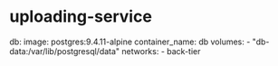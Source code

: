 # uploading-service

  db:
    image: postgres:9.4.11-alpine
    container_name: db
    volumes:
      - "db-data:/var/lib/postgresql/data"
    networks:
      - back-tier
